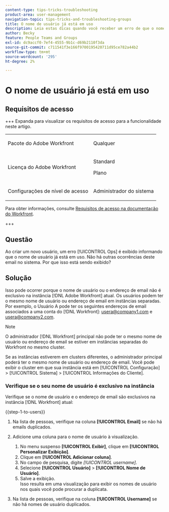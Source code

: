 ```yaml
---
content-type: tips-tricks-troubleshooting
product-area: user-management
navigation-topic: tips-tricks-and-troubleshooting-groups
title: O nome de usuário já está em uso
description: Leia estas dicas quando você receber um erro de que o nome de usuário já está sendo usado.
author: Becky
feature: People Teams and Groups
exl-id: dc9accf0-7ef4-4555-9b1c-d69b2110f3da
source-git-commit: c711541f3e166f9700195420711d95ce782a44b2
workflow-type: tm+mt
source-wordcount: '295'
ht-degree: 2%

---
```


# O nome de usuário já está em uso

## Requisitos de acesso

+++ Expanda para visualizar os requisitos de acesso para a funcionalidade neste artigo.

<table style="table-layout:auto">
 <col> 
 <col>
 <tbody> 
  <tr> 
   <td>Pacote do Adobe Workfront</td> 
   <td><p>Qualquer</p></td> 
  </tr> 
  <tr> 
   <td>Licença do Adobe Workfront</td> 
   <td>
   <p>Standard</p>
   <p>Plano</p></td>
  </tr> 
  <tr> 
   <td>Configurações de nível de acesso</td> 
   <td><p>Administrador do sistema</p> </td> 
  </tr> 
 </tbody> 
</table>

Para obter informações, consulte [Requisitos de acesso na documentação do Workfront](/help/quicksilver/administration-and-setup/add-users/access-levels-and-object-permissions/access-level-requirements-in-documentation.md).

+++

## Questão

Ao criar um novo usuário, um erro [!UICONTROL Ops] é exibido informando que o nome de usuário já está em uso. Não há outras ocorrências deste email no sistema. Por que isso está sendo exibido?

## Solução

Isso pode ocorrer porque o nome de usuário ou o endereço de email não é exclusivo na instância [!DNL Adobe Workfront] atual. Os usuários podem ter o mesmo nome de usuário ou endereço de email em instâncias separadas. Por exemplo, o Usuário A pode ter os seguintes endereços de email associados a uma conta do [!DNL Workfront]: usera@company1.com e usera@company2.com.

>[!NOTE]
>
>O administrador [!DNL Workfront] principal não pode ter o mesmo nome de usuário ou endereço de email se estiver em instâncias separadas do Workfront no mesmo cluster.
>
>Se as instâncias estiverem em clusters diferentes, o administrador principal poderá ter o mesmo nome de usuário ou endereço de email. Você pode exibir o cluster em que sua instância está em [!UICONTROL Configuração] > [!UICONTROL Sistema] > [!UICONTROL Informações do Cliente].

### Verifique se o seu nome de usuário é exclusivo na instância

Verifique se o nome de usuário e o endereço de email são exclusivos na instância [!DNL Workfront] atual:

{{step-1-to-users}}

1. Na lista de pessoas, verifique na coluna **[!UICONTROL Email]** se não há emails duplicados.
1. Adicione uma coluna para o nome de usuário à visualização.

   1. No menu suspenso **[!UICONTROL Exibir]**, clique em **[!UICONTROL Personalizar Exibição]**.
   1. Clique em **[!UICONTROL Adicionar coluna]**.
   1. No campo de pesquisa, digite *[!UICONTROL username]*.
   1. Selecione **[!UICONTROL Usuário]** > **[!UICONTROL Nome de Usuário]**.
   1. Salve a exibição.\
      Isso resulta em uma visualização para exibir os nomes de usuário nos quais você pode procurar a duplicata.

1. Na lista de pessoas, verifique na coluna **[!UICONTROL Username]** se não há nomes de usuário duplicados.
